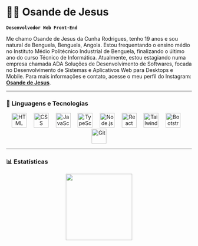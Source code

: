 # 👨‍💻 Osande de Jesus

**`Desenvolvedor Web Front-End`**

Me chamo Osande de Jesus da Cunha Rodrigues, tenho 19 anos e sou natural de Benguela, Benguela, Angola. Estou frequentando o ensino médio no Instituto Médio Politécnico Industrial de Benguela, finalizando o último ano do curso Técnico de Informática. Atualmente, estou estagiando numa empresa chamada ADA Soluções de Desenvolvimento de Softwares, focada no Desenvolvimento de Sistemas e Aplicativos Web para Desktops e Mobile. Para mais informações e contato, acesse o meu perfil do Instagram: **[Osande de Jesus](https://www.instagram.com/osande_euu/)**.

---

### 🤖 Linguagens e Tecnologias

<p align="center">
  <img src="https://cdn.jsdelivr.net/gh/devicons/devicon@latest/icons/html5/html5-original.svg" width="40px" title="HTML" alt="HTML"/>
  &nbsp;&nbsp;&nbsp;
  <img src="https://cdn.jsdelivr.net/gh/devicons/devicon@latest/icons/css3/css3-original.svg" width="40px" title="CSS" alt="CSS"/>
  &nbsp;&nbsp;&nbsp;
  <img src="https://cdn.jsdelivr.net/gh/devicons/devicon@latest/icons/javascript/javascript-original.svg" width="40px" title="JavaScript" alt="JavaScript"/>
  &nbsp;&nbsp;&nbsp;
  <img src="https://cdn.jsdelivr.net/gh/devicons/devicon@latest/icons/typescript/typescript-original.svg" width="40px" title="TypeScript" alt="TypeScript"/>
  &nbsp;&nbsp;&nbsp;
  <img src="https://cdn.jsdelivr.net/gh/devicons/devicon@latest/icons/nodejs/nodejs-original.svg" width="40px" title="Node.js" alt="Node.js"/>
  &nbsp;&nbsp;&nbsp;
  <img src="https://cdn.jsdelivr.net/gh/devicons/devicon@latest/icons/react/react-original.svg" width="40px" title="React" alt="React"/>
  &nbsp;&nbsp;&nbsp;
  <img src="https://cdn.jsdelivr.net/gh/devicons/devicon@latest/icons/tailwindcss/tailwindcss-original.svg" width="40px" title="Tailwind CSS" alt="Tailwind CSS"/>
  &nbsp;&nbsp;&nbsp;
  <img src="https://cdn.jsdelivr.net/gh/devicons/devicon@latest/icons/bootstrap/bootstrap-original.svg" width="40px" title="Bootstrap" alt="Bootstrap"/>
  &nbsp;&nbsp;&nbsp;
  <img src="https://cdn.jsdelivr.net/gh/devicons/devicon@latest/icons/git/git-original.svg" width="40px" title="Git" alt="Git"/>
</p>

---

### 📊 Estatísticas

<p align="center">
  <!-- <img height="180em" src="https://github-readme-stats.vercel.app/api?username=OsandeJ&show_icons=true&theme=dark&include_all_commits=true"/> -->
  <img height="180em" src="https://github-readme-stats.vercel.app/api/top-langs/?username=OsandeJ&theme=dark&layout=compact&custom_title=Tecnologias&langs_count=9"/>
</p>
